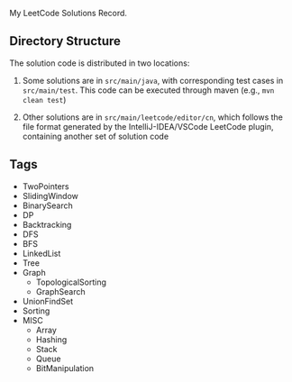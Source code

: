 My LeetCode Solutions Record.

## Directory Structure

The solution code is distributed in two locations:

1. Some solutions are in `src/main/java`, with corresponding test cases in `src/main/test`. This code can be executed through maven (e.g., `mvn clean test`)

2. Other solutions are in `src/main/leetcode/editor/cn`, which follows the file format generated by the IntelliJ-IDEA/VSCode LeetCode plugin, containing another set of solution code

## Tags
- TwoPointers
- SlidingWindow
- BinarySearch
- DP
- Backtracking
- DFS
- BFS
- LinkedList
- Tree
- Graph
    - TopologicalSorting
    - GraphSearch
- UnionFindSet
- Sorting
- MISC
    - Array
    - Hashing
    - Stack
    - Queue
    - BitManipulation
 
